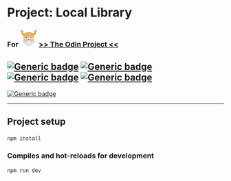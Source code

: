 # Project: Local Library
### For <img src="./odin-logo.svg"  width="40" height="40"> [>> The Odin Project <<](https://www.theodinproject.com/)
## [![Generic badge](https://img.shields.io/badge/Used-Pug-GREEN.svg?style=plastic&logo=Pug)](https://pugjs.org/api/getting-started.html) [![Generic badge](https://img.shields.io/badge/Used-CSS-BLUE.svg?style=plastic&logo=CSS3)](https://www.tutorialrepublic.com/css-tutorial/) [![Generic badge](https://img.shields.io/badge/Used-JavaScript-YELLOW.svg?style=plastic&logo=JavaScript)](https://developer.mozilla.org/en-US/docs/Web/JavaScript) [![Generic badge](https://img.shields.io/badge/Used-Node.js-BRIGHTGREEN.svg?style=plastic&logo=Node.js)](https://nodejs.org/)

[![Generic badge](https://img.shields.io/badge/Live%20demo%20at-Heroku-BLUEVIOLET.svg?style=for-the-badge&logo=GitHub)](https://blooming-tor-91085.herokuapp.com/catalog)

<hr>

## Project setup
```
npm install
```

### Compiles and hot-reloads for development
```
npm run dev
```
